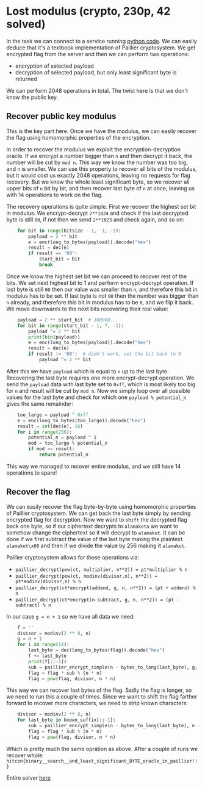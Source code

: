 # Lost modulus (crypto, 230p, 42 solved)

In the task we can connect to a service running [python code](paillier_hitcon.py).
We can easily deduce that it's a textbook implementation of Paillier cryptosystem.
We get encrypted flag from the server and then we can perform two operations:

- encryption of selected payload
- decryption of selected payload, but only least significant byte is returned

We can perform 2048 operations in total.
The twist here is that we don't know the public key.

## Recover public key modulus

This is the key part here.
Once we have the modulus, we can easily recover the flag using homomorphic properties of the encryption.

In order to recover the modulus we exploit the encryption-decryption oracle.
If we encrypt a number bigger than `n` and then decrypt it back, the number will be cut by `mod n`.
This way we know the number was too big, and `n` is smaller.
We can use this property to recover all bits of the modulus, but it would cost us exactly 2048 operations, leaving no requests for flag recovery.
But we know the whole least significant byte, so we recover all upper bits of `n` bit by bit, and then recover last byte of `n` at once, leaving us with 14 operations to work on the flag.

The recovery operations is quite simple.
First we recover the highest set bit in modulus.
We encrypt-decrypt `2**1024` and check if the last decrypted byte is still `00`, if not then we send `2**1023` and check again, and so on:

```python
    for bit in range(bitsize - 1, -1, -1):
        payload = 2 ** bit
        e = enc(long_to_bytes(payload)).decode("hex")
        result = dec(e)
        if result == '00':
            start_bit = bit
            break
```

Once we know the highest set bit we can proceed to recover rest of the bits.
We set next highest bit to 1 and perform encrypt-decrypt operation.
If last byte is still `00` then our value was smaller than `n`, and therefore this bit in modulus has to be set.
If last byte is not `00` then the number was bigger than `n` already, and therefore this bit in modulus has to be `0`, and we flip it back.
We move downwards to the next bits recovering their real value:

```python
    payload = 2 ** start_bit  # 100000...
    for bit in range(start_bit - 1, 7, -1):
        payload ^= 2 ** bit
        print(bin(payload))
        e = enc(long_to_bytes(payload)).decode("hex")
        result = dec(e)
        if result != '00':  # didn't work, set the bit back to 0
            payload ^= 2 ** bit
```

After this we have `payload` which is equal to `n` up to the last byte.
Recovering the last byte requires one more encrypt-decrypt operation.
We send the `payload` data with last byte set to `0xff`, which is most likely too big for `n` and result will be cut by `mod n`.
Now we simply loop over all possible values for the last byte and check for which one `payload % potential_n` gives the same remainder:

```python
    too_large = payload ^ 0xff
    e = enc(long_to_bytes(too_large)).decode("hex")
    result = int(dec(e), 16)
    for i in range(256):
        potential_n = payload ^ i
        mod = too_large % potential_n
        if mod == result:
            return potential_n
```

This way we managed to recover entire modulus, and we still have 14 operations to spare!

## Recover the flag

We can easily recover the flag byte-by-byte using homomorphic properties of Paillier cryptosystem.
We can get back the last byte simply by sending encrypted flag for decryption.
Now we want to `shift` the decrypted flag back one byte, so if our ciphertext decrypts to `alamakota` we want to somehow change the ciphertext so it will decrypt to `alamakot`.
It can be done if we first subtract the value of the last byte making the plaintext `alamakot\x00` and then if we divide the value by 256 making it `alamakot`.

Paillier cryptosystem allows for those operations via:

- `paillier_decrypt(pow(ct, multiplier, n**2)) = pt*multiplier % n`
- `paillier_decrypt(pow(ct, modinv(divisor,n), n**2)) = pt*modinv(divisor,n) % n`
- `paillier_decrypt(ct*encrypt(addend, g, n, n**2)) = (pt + addend) % n`
- `paillier_decrypt(ct*encrypt(n-subtract, g, n, n**2)) = (pt - subtract) % n`

In our case `g = n + 1` so we have all data we need:

```python
    f = ''
    divisor = modinv(2 ** 8, n)
    g = n + 1 
    for i in range(14):
        last_byte = dec(long_to_bytes(flag)).decode("hex")
        f += last_byte
        print(f[::-1])
        sub = paillier_encrypt_simple(n - bytes_to_long(last_byte), g, n)
        flag = flag * sub % (n * n)
        flag = pow(flag, divisor, n * n)
```

This way we can recover last bytes of the flag.
Sadly the flag is longer, so we need to run this a couple of times.
Since we want to shift the flag farther forward to recover more characters, we need to strip known characters:

```python
    divisor = modinv(2 ** 8, n)
    for last_byte in known_suffix[::-1]:
        sub = paillier_encrypt_simple(n - bytes_to_long(last_byte), n + 1, n)
        flag = flag * sub % (n * n)
        flag = pow(flag, divisor, n * n)
```

Which is pretty much the same opration as above.
After a couple of runs we recover whole: `hitcon{binary__search__and_least_significant_BYTE_oracle_in_paillier!!}`

Entire solver [here](paillier_solver.py)
